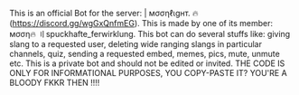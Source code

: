 This is an official Bot for the server: | мσσηℓιgнт. 🔥 (https://discord.gg/wgGxQnfmEG).
This is made by one of its member: мσση🔥 〢spuckhafte_ferwirklung.
This bot can do several stuffs like: giving slang to a requested user, deleting wide ranging slangs in particular channels, quiz, sending a requested embed, memes, pics, mute, unmute etc.
This is a private bot and should not be edited or invited.
THE CODE IS ONLY FOR INFORMATIONAL PURPOSES, YOU COPY-PASTE IT? YOU'RE A BLOODY FKKR THEN !!!!
